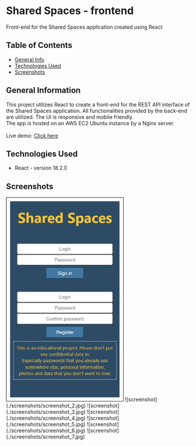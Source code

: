 # Shared Spaces - frontend
Front-end for the Shared Spaces application created using React
<br/>


## Table of Contents
* [General Info](#general-information)
* [Technologies Used](#technologies-used)
* [Screenshots](#screenshots)


## General Information
This project utilizes React to create a front-end for the REST API interface of the Shared Spaces application.
All functionalities provided by the back-end are utilized. The UI is responsive and mobile friendly.<br/>
The app is hosted on an AWS EC2 Ubuntu instance by a Nginx server.<br/><br/>
Live demo: [Click here](http://ec2-54-146-229-245.compute-1.amazonaws.com/)


## Technologies Used
- React - version 18.2.0


## Screenshots
<img src="./screenshots/screenshot_1.jpg" alt="screenshot" width="300" style="border: 1px solid #000; padding: 10px;"/>
![screenshot](./screenshots/screenshot_2.jpg)
![screenshot](./screenshots/screenshot_3.jpg)
![screenshot](./screenshots/screenshot_4.jpg)
![screenshot](./screenshots/screenshot_5.jpg)
![screenshot](./screenshots/screenshot_6.jpg)
![screenshot](./screenshots/screenshot_7.jpg)


